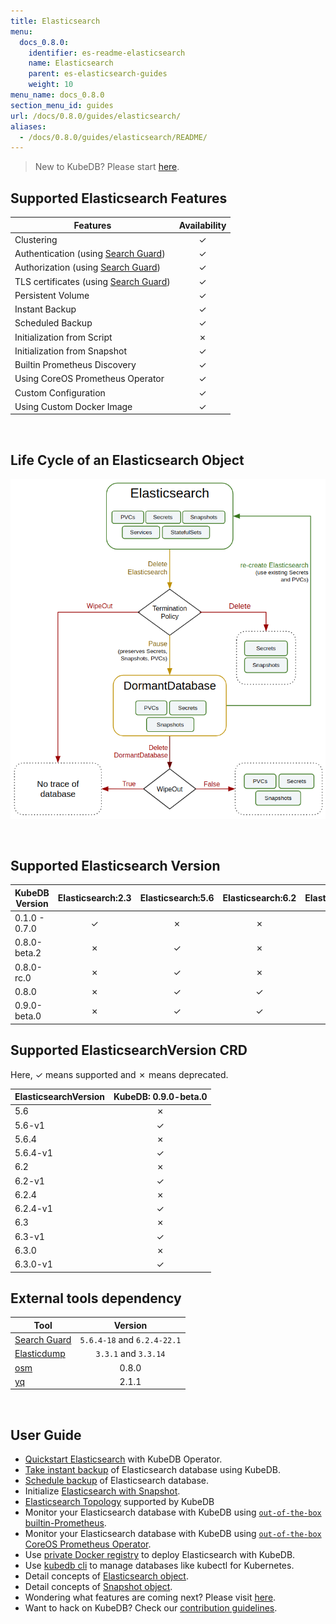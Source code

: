 ```yaml
---
title: Elasticsearch
menu:
  docs_0.8.0:
    identifier: es-readme-elasticsearch
    name: Elasticsearch
    parent: es-elasticsearch-guides
    weight: 10
menu_name: docs_0.8.0
section_menu_id: guides
url: /docs/0.8.0/guides/elasticsearch/
aliases:
  - /docs/0.8.0/guides/elasticsearch/README/
---
```


> New to KubeDB? Please start [here](/docs/concepts/README.md).

## Supported Elasticsearch Features

|                                       Features                                        | Availability |
| ------------------------------------------------------------------------------------- | :----------: |
| Clustering                                                                            |   &#10003;   |
| Authentication (using [Search Guard](https://github.com/floragunncom/search-guard))   |   &#10003;   |
| Authorization (using [Search Guard](https://github.com/floragunncom/search-guard))    |   &#10003;   |
| TLS certificates (using [Search Guard](https://github.com/floragunncom/search-guard)) |   &#10003;   |
| Persistent Volume                                                                     |   &#10003;   |
| Instant Backup                                                                        |   &#10003;   |
| Scheduled Backup                                                                      |   &#10003;   |
| Initialization from Script                                                            |   &#10007;   |
| Initialization from Snapshot                                                          |   &#10003;   |
| Builtin Prometheus Discovery                                                          |   &#10003;   |
| Using CoreOS Prometheus Operator                                                      |   &#10003;   |
| Custom Configuration                                                                  |   &#10003;   |
| Using Custom Docker Image                                                             |   &#10003;   |

<br/>

## Life Cycle of an Elasticsearch Object

<p align="center">
  <img alt="lifecycle"  src="/docs/images/elasticsearch/lifecycle.png">
</p>

<br/>

## Supported Elasticsearch Version

| KubeDB Version | Elasticsearch:2.3 | Elasticsearch:5.6 | Elasticsearch:6.2 | Elasticsearch:6.3 |
| -------------- | :---------------: | :---------------: | :---------------: | :---------------: |
| 0.1.0 - 0.7.0  |     &#10003;      |     &#10007;      |     &#10007;      |     &#10007;      |
| 0.8.0-beta.2   |     &#10007;      |     &#10003;      |     &#10007;      |     &#10007;      |
| 0.8.0-rc.0     |     &#10007;      |     &#10003;      |     &#10007;      |     &#10007;      |
| 0.8.0          |     &#10007;      |     &#10003;      |     &#10003;      |     &#10007;      |
| 0.9.0-beta.0   |     &#10007;      |     &#10003;      |     &#10003;      |     &#10003;      |

## Supported ElasticsearchVersion CRD

Here, &#10003; means supported and &#10007; means deprecated.

| ElasticsearchVersion | KubeDB: 0.9.0-beta.0 |
| -------------------- | :------------------: |
| 5.6                  |       &#10007;       |
| 5.6-v1               |       &#10003;       |
| 5.6.4                |       &#10007;       |
| 5.6.4-v1             |       &#10003;       |
| 6.2                  |       &#10007;       |
| 6.2-v1               |       &#10003;       |
| 6.2.4                |       &#10007;       |
| 6.2.4-v1             |       &#10003;       |
| 6.3                  |       &#10007;       |
| 6.3-v1               |       &#10003;       |
| 6.3.0                |       &#10007;       |
| 6.3.0-v1             |       &#10003;       |

## External tools dependency

|                               Tool                               |           Version           |
| ---------------------------------------------------------------- | :-------------------------: |
| [Search Guard](https://github.com/floragunncom/search-guard)     | `5.6.4-18` and `6.2.4-22.1` |
| [Elasticdump](https://github.com/taskrabbit/elasticsearch-dump/) |    `3.3.1` and `3.3.14`     |
| [osm](https://github.com/appscode/osm)                           |            0.8.0            |
| [yq](https://github.com/mikefarah/yq)                            |            2.1.1            |

<br/>

## User Guide

- [Quickstart Elasticsearch](/docs/guides/elasticsearch/quickstart/quickstart.md) with KubeDB Operator.
- [Take instant backup](/docs/guides/elasticsearch/snapshot/instant_backup.md) of Elasticsearch database using KubeDB.
- [Schedule backup](/docs/guides/elasticsearch/snapshot/scheduled_backup.md)  of Elasticsearch database.
- Initialize [Elasticsearch with Snapshot](/docs/guides/elasticsearch/initialization/snapshot_source.md).
- [Elasticsearch Topology](/docs/guides/elasticsearch/clustering/topology.md) supported by KubeDB
- Monitor your Elasticsearch database with KubeDB using [`out-of-the-box` builtin-Prometheus](/docs/guides/elasticsearch/monitoring/using-builtin-prometheus.md).
- Monitor your Elasticsearch database with KubeDB using [`out-of-the-box` CoreOS Prometheus Operator](/docs/guides/elasticsearch/monitoring/using-coreos-prometheus-operator.md).
- Use [private Docker registry](/docs/guides/elasticsearch/private-registry/using-private-registry.md) to deploy Elasticsearch with KubeDB.
- Use [kubedb cli](/docs/guides/elasticsearch/cli/cli.md) to manage databases like kubectl for Kubernetes.
- Detail concepts of [Elasticsearch object](/docs/concepts/databases/elasticsearch.md).
- Detail concepts of [Snapshot object](/docs/concepts/snapshot.md).
- Wondering what features are coming next? Please visit [here](/docs/roadmap.md).
- Want to hack on KubeDB? Check our [contribution guidelines](/docs/CONTRIBUTING.md).


